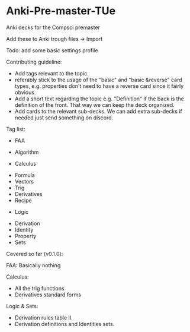 # Anki-Pre-master-TUe
Anki decks for the Compsci premaster

Add these to Anki trough files -> Import

Todo: add some basic settings profile


Contributing guideline:

- Add tags relevant to the topic. 
- referably stick to the usage of the "basic" and "basic &reverse" card types, e.g. properties don't need to have a reverse card since it fairly obvious.
- Add a short text regarding the topic e.g. "Definition" if the back is the definition of the front. That way we can keep the deck organized.
- Add cards to the relevant sub-decks. We can add extra sub-decks if needed just send something on discord.

Tag list:

* FAA
- Algorithm
 
* Calculus
- Formula
- Vectors
- Trig
- Derivatives
- Recipe

* Logic
- Derivation
- Identity
- Property
- Sets




Covered so far (v0.1.0):

FAA:
Basically nothing

Calculus:
- All the trig functions
- Derivatives standard forms

Logic & Sets:
- Derivation rules table II.
- Derivation definitions and Identities sets.
